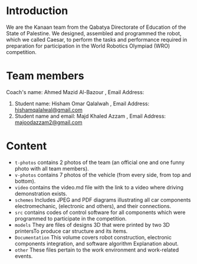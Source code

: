 
# Introduction #

We are the Kanaan team from the Qabatya Directorate of Education of the State of Palestine. 
We designed, assembled and programmed the robot, which we called Caesar, to perform the tasks and performance required in preparation for participation in the World Robotics Olympiad (WRO) competition.


# Team members #

Coach's name: Ahmed Mazid Al-Bazour ,
Email Address:
1) Student name: Hisham Omar Qalalwah ,
Email Address: hishamqalalwal@gmail.com
2) Student name and email: Majd Khaled Azzam ,
Email Address: majoodazzam2@gmail.com


# Content #

* `t-photos` contains 2 photos of the team (an official one and one funny photo with all team members).
* `v-photos` contains 7 photos of the vehicle (from every side, from top and bottom).
* `video` contains the video.md file with the link to a video where driving demonstration exists.
* `schemes` Includes JPEG and PDF diagrams illustrating all car components electromechanic, (electronic and others), and their connections.
* `src` contains codes of control software for all components which were programmed to participate in the competition.
* `models` They are files of designs 3D that were printed by two 3D printersTo produce car structure and
its items. 
* `Documentation` This volume covers robot construction, electronic components integration, and software algorithm Explanation about.
* `other` These files pertain to the work environment and work-related events.
